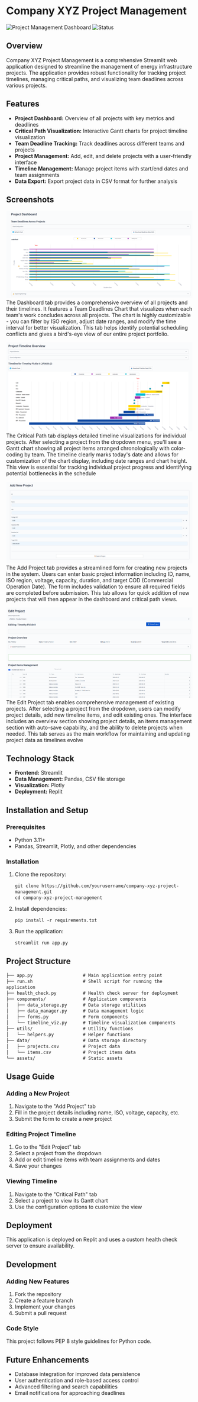 
# Company XYZ Project Management

![Project Management Dashboard](https://img.shields.io/badge/Streamlit-App-FF4B4B)
![Status](https://img.shields.io/badge/Status-Active-success)

## Overview

Company XYZ Project Management is a comprehensive Streamlit web application designed to streamline the management of energy infrastructure projects. The application provides robust functionality for tracking project timelines, managing critical paths, and visualizing team deadlines across various projects.

## Features

- **Project Dashboard:** Overview of all projects with key metrics and deadlines
- **Critical Path Visualization:** Interactive Gantt charts for project timeline visualization
- **Team Deadline Tracking:** Track deadlines across different teams and projects
- **Project Management:** Add, edit, and delete projects with a user-friendly interface
- **Timeline Management:** Manage project items with start/end dates and team assignments
- **Data Export:** Export project data in CSV format for further analysis

## Screenshots

![image](image_2.png)
The Dashboard tab provides a comprehensive overview of all projects and their timelines. It features a Team Deadlines Chart that visualizes when each team's work concludes across all projects. The chart is highly customizable - you can filter by ISO region, adjust date ranges, and modify the time interval for better visualization. This tab helps identify potential scheduling conflicts and gives a bird's-eye view of our entire project portfolio.

![image](image_3.png)
The Critical Path tab displays detailed timeline visualizations for individual projects. After selecting a project from the dropdown menu, you'll see a Gantt chart showing all project items arranged chronologically with color-coding by team. The timeline clearly marks today's date and allows for customization of the chart display, including date ranges and chart height. This view is essential for tracking individual project progress and identifying potential bottlenecks in the schedule

![image](image_4.png)
The Add Project tab provides a streamlined form for creating new projects in the system. Users can enter basic project information including ID, name, ISO region, voltage, capacity, duration, and target COD (Commercial Operation Date). The form includes validation to ensure all required fields are completed before submission. This tab allows for quick addition of new projects that will then appear in the dashboard and critical path views.

![image](image_5.png)
The Edit Project tab enables comprehensive management of existing projects. After selecting a project from the dropdown, users can modify project details, add new timeline items, and edit existing ones. The interface includes an overview section showing project details, an items management section with auto-save capability, and the ability to delete projects when needed. This tab serves as the main workflow for maintaining and updating project data as timelines evolve

## Technology Stack

- **Frontend:** Streamlit
- **Data Management:** Pandas, CSV file storage
- **Visualization:** Plotly
- **Deployment:** Replit

## Installation and Setup

### Prerequisites

- Python 3.11+
- Pandas, Streamlit, Plotly, and other dependencies

### Installation

1. Clone the repository:
   ```
   git clone https://github.com/yourusername/company-xyz-project-management.git
   cd company-xyz-project-management
   ```

2. Install dependencies:
   ```
   pip install -r requirements.txt
   ```

3. Run the application:
   ```
   streamlit run app.py
   ```

## Project Structure

```
├── app.py                   # Main application entry point
├── run.sh                   # Shell script for running the application
├── health_check.py          # Health check server for deployment
├── components/              # Application components
│   ├── data_storage.py      # Data storage utilities
│   ├── data_manager.py      # Data management logic
│   ├── forms.py             # Form components
│   └── timeline_viz.py      # Timeline visualization components
├── utils/                   # Utility functions
│   └── helpers.py           # Helper functions
├── data/                    # Data storage directory
│   ├── projects.csv         # Project data
│   └── items.csv            # Project items data
└── assets/                  # Static assets
```

## Usage Guide

### Adding a New Project

1. Navigate to the "Add Project" tab
2. Fill in the project details including name, ISO, voltage, capacity, etc.
3. Submit the form to create a new project

### Editing Project Timeline

1. Go to the "Edit Project" tab
2. Select a project from the dropdown
3. Add or edit timeline items with team assignments and dates
4. Save your changes

### Viewing Timeline

1. Navigate to the "Critical Path" tab
2. Select a project to view its Gantt chart
3. Use the configuration options to customize the view

## Deployment

This application is deployed on Replit and uses a custom health check server to ensure availability.

## Development

### Adding New Features

1. Fork the repository
2. Create a feature branch
3. Implement your changes
4. Submit a pull request

### Code Style

This project follows PEP 8 style guidelines for Python code.

## Future Enhancements

- Database integration for improved data persistence
- User authentication and role-based access control
- Advanced filtering and search capabilities
- Email notifications for approaching deadlines




